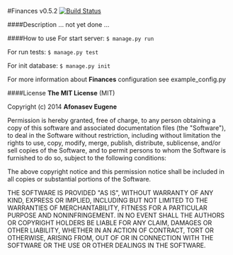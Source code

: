 #Finances
v0.5.2 [![Build Status](https://drone.io/github.com/Afonasev/Finances/status.png)](https://drone.io/github.com/Afonasev/Finances/latest)

####Description
... not yet done ...

####How to use
For start server: `$ manage.py run`

For run tests: `$ manage.py test`

For init database: `$ manage.py init`

For more information about **Finances** configuration see example_config.py

####License
**The MIT License** (MIT)

Copyright (c) 2014 **Afonasev Eugene**

Permission is hereby granted, free of charge, to any person obtaining a copy
of this software and associated documentation files (the "Software"), to deal
in the Software without restriction, including without limitation the rights
to use, copy, modify, merge, publish, distribute, sublicense, and/or sell
copies of the Software, and to permit persons to whom the Software is
furnished to do so, subject to the following conditions:

The above copyright notice and this permission notice shall be included in all
copies or substantial portions of the Software.

THE SOFTWARE IS PROVIDED "AS IS", WITHOUT WARRANTY OF ANY KIND, EXPRESS OR
IMPLIED, INCLUDING BUT NOT LIMITED TO THE WARRANTIES OF MERCHANTABILITY,
FITNESS FOR A PARTICULAR PURPOSE AND NONINFRINGEMENT. IN NO EVENT SHALL THE
AUTHORS OR COPYRIGHT HOLDERS BE LIABLE FOR ANY CLAIM, DAMAGES OR OTHER
LIABILITY, WHETHER IN AN ACTION OF CONTRACT, TORT OR OTHERWISE, ARISING FROM,
OUT OF OR IN CONNECTION WITH THE SOFTWARE OR THE USE OR OTHER DEALINGS IN THE
SOFTWARE.
